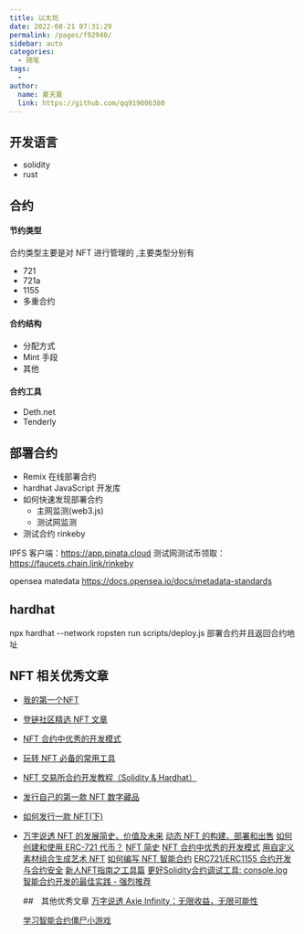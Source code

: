 ```yaml
---
title: 以太坊
date: 2022-08-21 07:31:29
permalink: /pages/f92940/
sidebar: auto
categories:
  - 随笔
tags:
  - 
author: 
  name: 夏天夏
  link: https://github.com/qq919006380
---
```

## 开发语言

- solidity
- rust

## 合约

#### 节约类型

合约类型主要是对 NFT 进行管理的 ,主要类型分别有

- 721
- 721a
- 1155
- 多重合约

#### 合约结构

- 分配方式
- Mint 手段
- 其他

#### 合约工具

- Deth.net
- Tenderly

## 部署合约

- Remix 在线部署合约
- hardhat JavaScript 开发库
- 如何快速发现部署合约
  - 主网监测(web3.js)
  - 测试网监测
- 测试合约 rinkeby

IPFS 客户端：https://app.pinata.cloud
测试网测试币领取：https://faucets.chain.link/rinkeby

opensea matedata https://docs.opensea.io/docs/metadata-standards

## hardhat

npx hardhat --network ropsten run scripts/deploy.js 部署合约并且返回合约地址


## NFT 相关优秀文章
- [我的第一个NFT](https://myfirstnft.info/)
- [登链社区精选 NFT 文章](https://learnblockchain.cn/categories/nft?page=2)
- [NFT 合约中优秀的开发模式](https://learnblockchain.cn/article/4339)
- [玩转 NFT 必备的常用工具](https://learnblockchain.cn/article/4100)
- [NFT 交易所合约开发教程（Solidity & Hardhat）](https://learnblockchain.cn/article/4410)
- [发行自己的第一款 NFT 数字藏品](https://learnblockchain.cn/article/4102)
- [如何发行一款 NFT(下)](https://learnblockchain.cn/article/3993)
- [万字说透 NFT 的发展简史、价值及未来](https://learnblockchain.cn/article/3010)
  [动态 NFT 的构建、部署和出售](https://learnblockchain.cn/article/2130)
  [如何创建和使用 ERC-721 代币？](https://learnblockchain.cn/article/2077)
  [NFT 简史](https://learnblockchain.cn/article/1780)
  [NFT 合约中优秀的开发模式](https://learnblockchain.cn/article/4339)
  [用自定义素材组合生成艺术 NFT](https://learnblockchain.cn/article/4549)
  [如何编写 NFT 智能合约](https://learnblockchain.cn/article/4533)
  [ERC721/ERC1155 合约开发与合约安全](https://learnblockchain.cn/article/4163)
  [新人NFT指南之工具篇](https://mirror.xyz/snapfingersdao.eth/oigH-LQQIfnEYStFYcWgGCaOBE0ATYNs88KjwUk5oNg)
  [更好Solidity合约调试工具: console.log](https://learnblockchain.cn/article/1371)
  [智能合约开发的最佳实践 - 强烈推荐](https://learnblockchain.cn/article/1717)

  ##　其他优秀文章
  [万字说透 Axie Infinity：无限收益，无限可能性](https://mp.weixin.qq.com/s?__biz=MzU2MDE2MDU3Mg==&mid=2247506016&idx=1&sn=19030ac6372ebddced27d93d1aa39d61&scene=21#wechat_redirect)

  [学习智能合约僵尸小游戏](https://cryptozombies.io/zh/)
